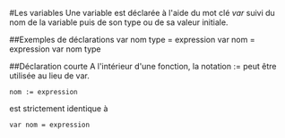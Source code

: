 #Les variables
Une variable est déclarée à l'aide du mot clé *var* suivi du nom de la variable puis de son type ou de sa valeur initiale.

##Exemples de déclarations
    var nom type = expression
    var nom = expression
    var nom type
    
##Déclaration courte
A l'intérieur d'une fonction, la notation := peut être utilisée au lieu de var.

    nom := expression

est strictement identique à

    var nom = expression
